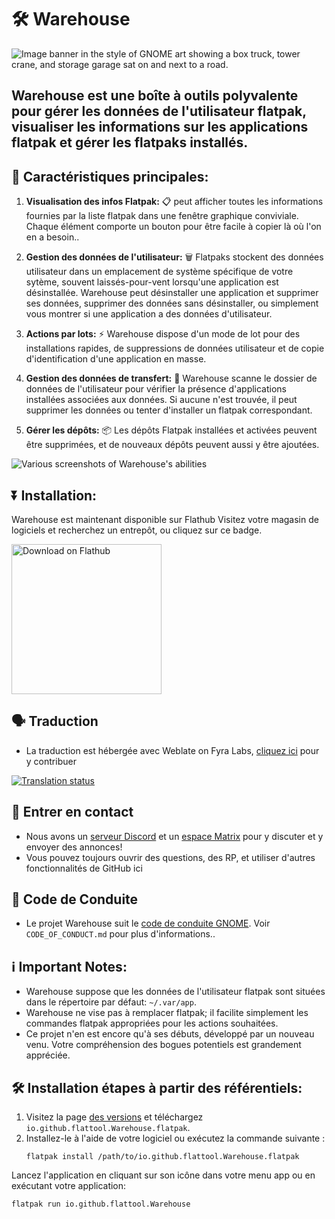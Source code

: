 # 🛠️ Warehouse

![Image banner in the style of GNOME art showing a box truck, tower crane, and storage garage sat on and next to a road.](readme_banner.svg)

## Warehouse est une boîte à outils polyvalente pour gérer les données de l'utilisateur flatpak, visualiser les informations sur les applications flatpak et gérer les flatpaks installés.

## 🚀 Caractéristiques principales:

1. **Visualisation des infos Flatpak:** 📋 peut afficher toutes les informations fournies par la liste flatpak dans une fenêtre graphique conviviale. Chaque élément comporte un bouton pour être facile à copier là où l'on en a besoin..

2. **Gestion des données de l'utilisateur:** 🗑️ Flatpaks stockent des données utilisateur dans un emplacement de système spécifique de votre sytème, souvent laissés-pour-vent lorsqu'une application est désinstallée. Warehouse peut désinstaller une application et supprimer ses données, supprimer des données sans désinstaller, ou simplement vous montrer si une application a des données d'utilisateur.
3. **Actions par lots:** ⚡ Warehouse dispose d'un mode de lot pour des installations rapides, de suppressions de données utilisateur et de copie d'identification d'une application en masse.

4. **Gestion des données de transfert:** 📁 Warehouse scanne le dossier de données de l'utilisateur pour vérifier la présence d'applications installées associées aux données. Si aucune n'est trouvée, il peut supprimer les données ou tenter d'installer un flatpak correspondant.

5. **Gérer les dépôts:** 📦 Les dépôts Flatpak installées et activées peuvent être supprimées, et de nouveaux dépôts peuvent aussi y être ajoutées.

![Various screenshots of Warehouse's abilities](screenshots.png)

## ⏬ Installation:

Warehouse est maintenant disponible sur Flathub Visitez votre magasin de logiciels et recherchez un entrepôt, ou cliquez sur ce badge.

<a href=https://flathub.org/apps/io.github.flattool.Warehouse><img width='240' alt='Download on Flathub' src='https://dl.flathub.org/assets/badges/flathub-badge-en.png'/></a>

## 🗣️ Traduction
- La traduction est hébergée avec Weblate on Fyra Labs, [cliquez ici](https://weblate.fyralabs.com/projects/flattool/warehouse/) pour y contribuer

<a href="https://weblate.fyralabs.com/engage/flattool/">
<img src="https://weblate.fyralabs.com/widget/flattool/warehouse/multi-auto.svg" alt="Translation status" />
</a>

## 💬 Entrer en contact
- Nous avons un [serveur Discord](https://discord.gg/Sq85C42Xkt) et un [espace Matrix](https://matrix.to/#/#warehouse-development:matrix.org) pour y discuter et y envoyer des annonces!
- Vous pouvez toujours ouvrir des questions, des RP, et utiliser d'autres fonctionnalités de GitHub ici

## 📜 Code de Conduite
- Le projet Warehouse suit le [code de conduite GNOME](https://wiki.gnome.org/Foundation/CodeOfConduct). Voir `CODE_OF_CONDUCT.md` pour plus d'informations..

## ℹ️ Important Notes:
- Warehouse  suppose que les données de l'utilisateur flatpak sont situées dans le répertoire par défaut: `~/.var/app`.
- Warehouse ne vise pas à remplacer flatpak; il facilite simplement les commandes flatpak appropriées pour les actions souhaitées.
- Ce projet n'en est encore qu'à ses débuts, développé par un nouveau venu. Votre compréhension des bogues potentiels est grandement appréciée.

## 🛠️ Installation étapes à partir des référentiels:

1. Visitez la page [des versions](https://github.com/flattool/warehouse/releases) et téléchargez `io.github.flattool.Warehouse.flatpak`.
2. Installez-le à l'aide de votre logiciel ou exécutez la commande suivante : 
   ```shell
   flatpak install /path/to/io.github.flattool.Warehouse.flatpak
   ```
Lancez l'application en cliquant sur son icône dans votre menu app ou en exécutant votre application:
```shell
flatpak run io.github.flattool.Warehouse
```
